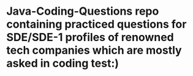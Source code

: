 # Java-Coding-Questions repo containing practiced questions for SDE/SDE-1 profiles of renowned tech companies which are mostly asked in coding test:)
